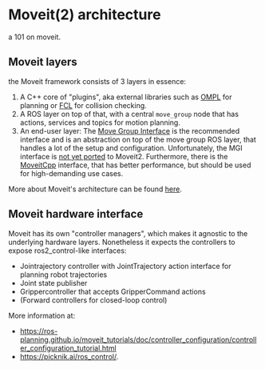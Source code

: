 # Moveit(2) architecture
a 101 on moveit.

## Moveit layers
the Moveit framework consists of 3 layers in essence:


1. A C++ core of "plugins", aka external libraries such as [OMPL]() for planning or [FCL](https://github.com/flexible-collision-library/fcl) for collision checking.
2. A ROS layer on top of that, with a central `move_group` node that has actions, services and topics for motion planning.
3. An end-user layer: The [Move Group Interface](https://moveit.picknik.ai/galactic/doc/examples/move_group_interface/move_group_interface_tutorial.html) is the recommended interface and is an abstraction on top of the move group ROS layer, that handles a lot of the setup and configuration. Unfortunately, the MGI interface is [not yet ported]() to Moveit2. Furthermore, there is the [MoveitCpp]() interface, that has better performance, but should be used for high-demanding use cases.

More about Moveit's architecture can be found [here](https://moveit.ros.org/documentation/concepts/).


## Moveit hardware interface

Moveit has its own "controller managers", which makes it agnostic to the underlying hardware layers. Nonetheless it expects the controllers to expose ros2_control-like  interfaces:

- Jointrajectory controller with JointTrajectory action interface for planning robot trajectories
- Joint state publisher
- Grippercontroller that accepts GripperCommand actions
- (Forward controllers for closed-loop control)

More information at:
- https://ros-planning.github.io/moveit_tutorials/doc/controller_configuration/controller_configuration_tutorial.html
- https://picknik.ai/ros_control/.
